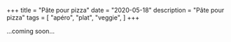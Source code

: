 +++
title = "Pâte pour pizza"
date = "2020-05-18"
description = "Pâte pour pizza"
tags = [
    "apéro",
    "plat",
    "veggie",
]
+++

...coming soon...
